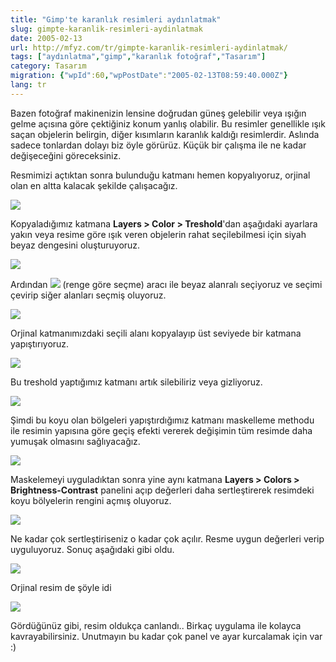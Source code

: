 ```yaml
---
title: "Gimp'te karanlık resimleri aydınlatmak"
slug: gimpte-karanlik-resimleri-aydinlatmak
date: 2005-02-13
url: http://mfyz.com/tr/gimpte-karanlik-resimleri-aydinlatmak/
tags: ["aydınlatma","gimp","karanlık fotoğraf","Tasarım"]
category: Tasarım
migration: {"wpId":60,"wpPostDate":"2005-02-13T08:59:40.000Z"}
lang: tr
---
```


Bazen fotoğraf makinenizin lensine doğrudan güneş gelebilir veya ışığın gelme açısına göre çektiğiniz konum yanlış olabilir. Bu resimler genellikle ışık saçan objelerin belirgin, diğer kısımların karanlık kaldığı resimlerdir. Aslında sadece tonlardan dolayı biz öyle görürüz. Küçük bir çalışma ile ne kadar değişeceğini göreceksiniz.

Resmimizi açtıktan sonra bulunduğu katmanı hemen kopyalıyoruz, orjinal olan en altta kalacak şekilde çalışacağız.

![](/images/archive/tr/2005/02/gmp_kra_1.jpg)

Kopyaladığımız katmana **Layers > Color > Treshold**'dan aşağıdaki ayarlara yakın veya resime göre ışık veren objelerin rahat seçilebilmesi için siyah beyaz dengesini oluşturuyoruz.

![](/images/archive/tr/2005/02/gmp_kra_2.jpg)

Ardından ![](/images/archive/tr/2005/02/gmp_ykk_icon.png) (renge göre seçme) aracı ile beyaz alanralı seçiyoruz ve seçimi çevirip siğer alanları seçmiş oluyoruz.

![](/images/archive/tr/2005/02/gmp_kra_3.jpg)

Orjinal katmanımızdaki seçili alanı kopyalayıp üst seviyede bir katmana yapıştırıyoruz.

![](/images/archive/tr/2005/02/gmp_kra_4.jpg)

Bu treshold yaptığımız katmanı artık silebiliriz veya gizliyoruz.

![](/images/archive/tr/2005/02/gmp_kra_5.jpg)

Şimdi bu koyu olan bölgeleri yapıştırdığımız katmanı maskelleme methodu ile resimin yapısına göre geçiş efekti vererek değişimin tüm resimde daha yumuşak olmasını sağlıyacağız.

![](/images/archive/tr/2005/02/gmp_kra_6.jpg)

Maskelemeyi uyguladıktan sonra yine aynı katmana **Layers > Colors > Brightness-Contrast** panelini açıp değerleri daha sertleştirerek resimdeki koyu bölyelerin rengini açmış oluyoruz.

![](/images/archive/tr/2005/02/gmp_kra_7.jpg)

Ne kadar çok sertleştiriseniz o kadar çok açılır. Resme uygun değerleri verip uyguluyoruz. Sonuç aşağıdaki gibi oldu.

![](/images/archive/tr/2005/02/gmp_kra_8.jpg)

Orjinal resim de şöyle idi

![](/images/archive/tr/2005/02/gmp_kra_1.jpg)

Gördüğünüz gibi, resim oldukça canlandı.. Birkaç uygulama ile kolayca kavrayabilirsiniz. Unutmayın bu kadar çok panel ve ayar kurcalamak için var :)